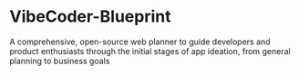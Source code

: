 # VibeCoder-Blueprint
A comprehensive, open-source web planner to guide developers and product enthusiasts through the initial stages of app ideation, from general planning to business goals
